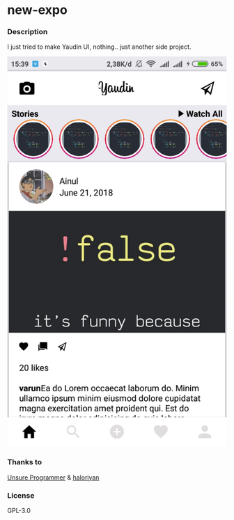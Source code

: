 # new-expo

### Description
I just tried to make Yaudin UI, nothing.. just another side project.

![demo](assets/screenshots/Screenshot_2018-06-30-15-39-53-332_host.exp.exponent.png)

### Thanks to
<a href="https://www.youtube.com/watch?v=cgg1HidN4mQ">Unsure Programmer</a> & <a href="github.com/haloriyan">haloriyan</a>

### License
GPL-3.0
